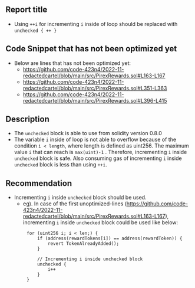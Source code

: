 ## Report title
- Using `++i` for incrementing `i` inside of loop should be replaced with `unchecked { ++ }`


## Code Snippet that has not been optimized yet
- Below are lines that has not been optimized yet:
  - https://github.com/code-423n4/2022-11-redactedcartel/blob/main/src/PirexRewards.sol#L163-L167
  - https://github.com/code-423n4/2022-11-redactedcartel/blob/main/src/PirexRewards.sol#L351-L363
  - https://github.com/code-423n4/2022-11-redactedcartel/blob/main/src/PirexRewards.sol#L396-L415


## Description
- The `unchecked` block is able to use from solidity version 0.8.0
- The variable `i` inside of loop is not able to overflow because of the condition `i < length`, where length is defined as uint256. The maximum value `i` that can reach is `max(uint)-1` . Therefore, incrementing `i` inside `unchecked` block is safe. Also consuming gas of incrementing `i` inside `unchecked` block is less than using `++i`.


## Recommendation
- Incrementing `i` inside `unchecked` block should be used.
   - eg). In case of the first unoptimized-lines (https://github.com/code-423n4/2022-11-redactedcartel/blob/main/src/PirexRewards.sol#L163-L167), incrementing `i` inside `unchecked` block could be used like below:
```solidity
        for (uint256 i; i < len;) {
            if (address(rewardTokens[i]) == address(rewardToken)) {
                revert TokenAlreadyAdded();
            }

            // Incrementing i inside unchecked block
            unchecked {
                i++
            }
        }
```